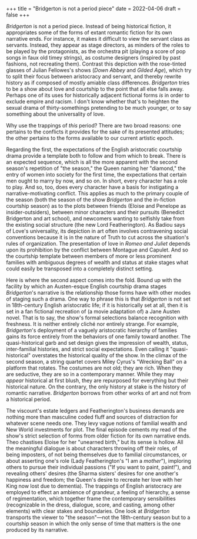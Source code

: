 +++
title = "Bridgerton is not a period piece"
date = 2022-04-06
draft = false
+++

_Bridgerton_ is not a period piece.
Instead of being historical fiction, it appropriates some of the forms of extant romantic fiction for its own narrative ends.
For instance, it makes it difficult to view the servant class as servants.
Instead, they appear as stage directors, as minders of the roles to be played by the protagonists, as the orchestra pit (playing a score of pop songs in faux old timey strings), as costume designers (inspired by past fashions, not recreating them).
Contrast this depiction with the rose-tinted glasses of Julian Fellowes's shows (_Down Abbey_ and _Gilded Age_), which try to split their focus between aristocracy and servant, and thereby rewrite history as if composed of mostly amiable class differences.
_Bridgerton_ tries to be a show about love and courtship to the point that all else falls away.
Perhaps one of its uses for historically adjacent fictional forms _is_ in order to exclude empire and racism.
I don't know whether that's to heighten the sexual drama of thirty-somethings pretending to be much younger, or to say something about the universality of love.

Why use the trappings of _this_ period?
There are two broad reasons: one pertains to the conflicts it provides for the sake of its presented attitudes; the other pertains to the forms available to our current artistic epoch.

Regarding the first, the expectations of the English aristocratic courtship drama provide a template both to follow and from which to break.
There is an expected sequence, which is all the more apparent with the second season's repetition of "the season," the Queen naming her "diamond," the entry of women into society for the first time, the expectations that certain men ought to marry by now, and so on.
In short, every character has a role to play.
And so, too, does every character have a basis for instigating a narrative-motivating conflict.
This applies as much to the primary couple of the season (both the season of the show _Bridgerton_ and the in-fiction courtship season) as to the plots between friends (Eloise and Penelope as insider-outsiders), between minor characters and their pursuits (Benedict Bridgerton and art school), and newcomers wanting to selfishly take from the existing social structure (the new Lord Featherington).
As Badiou says of Love's universality, its depiction in art often involves contravening social conventions because it is in the nature of Truth to cut across the situation's rules of organization.
The presentation of love in _Romeo and Juliet_ depends upon its prohibition by the conflict between Montague and Capulet.
And so the courtship template between members of more or less prominent families with ambiguous degrees of wealth and status at stake stages what could easily be transposed into a completely distinct setting.

Here is where the second aspect comes into the fold.
Bound up with the facility by which an Austen-esque English courtship drama stages _Bridgerton_'s narrative is the relationship those forms have with other modes of staging such a drama.
One way to phrase this is that _Bridgerton_ is not set in 18th-century English aristocratic life; if it is historically set at all, then it is set in a fan fictional recreation of (a movie adaptation of) a Jane Austen novel.
That is to say, the show's formal selections balance recognition with freshness.
It is neither entirely cliché nor entirely strange.
For example, _Bridgerton_'s deployment of a vaguely aristocratic hierarchy of families gains its force entirely from the behaviors of one family toward another.
The quasi-historical garb and set design gives the impression of wealth, status, inter-familial histories, and strict social expectations.
Even calling it "quasi-historical" overstates the historical quality of the show.
In the climax of the second season, a string quartet covers Miley Cyrus's "Wrecking Ball" on a platform that rotates.
The costumes are not old; they are rich.
When they are seductive, they are so in a contemporary manner.
While they may _appear_ historical at first blush, they are repurposed for everything but their historical nature.
On the contrary, the only history at stake is the history of romantic narrative.
_Bridgerton_ borrows from other works of art and not from a historical period.

The viscount's estate ledgers and Featherington's business demands are nothing more than masculine coded fluff and sources of distraction for whatever scene needs one.
They levy vague notions of familial wealth and New World investments for plot.
The final episode cements my read of the show's strict selection of forms from older fiction for its own narrative ends.
Theo chastises Eloise for her "unearned birth," but its sense is hollow.
All the meaningful dialogue is about characters throwing off their roles, of being imposters, of not being themselves due to familial circumstances, or about asserting one's role (Lady Featherington's "I am a _mother_"), imploring others to pursue their individual passions ("If you want to paint, paint!"), and revealing others' desires (the Sharma sisters' desires for one another's happiness and freedom; the Queen's desire to recreate her love with her King now lost due to dementia).
The trappings of English aristocracy are employed to effect an ambience of grandeur, a feeling of hierarchy, a sense of regimentation, which together frame the contemporary sensibilities (recognizable in the dress, dialogue, score, and casting, among other elements) with clear stakes and boundaries.
One look at _Bridgerton_ transports the viewer to "the season"—not the 18th-century season but to a courtship season in which the only sense of time that matters is the one produced by its narrative.
